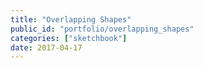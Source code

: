 ```yaml
---
title: "Overlapping Shapes"
public_id: "portfolio/overlapping_shapes"
categories: ["sketchbook"]
date: 2017-04-17
---
```

